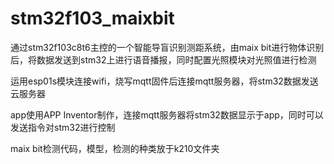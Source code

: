 # stm32f103_maixbit
通过stm32f103c8t6主控的一个智能导盲识别测距系统，由maix bit进行物体识别后，将数据发送到stm32上进行语音播报，同时配置光照模块对光照值进行检测


运用esp01s模块连接wifi，烧写mqtt固件后连接mqtt服务器，将stm32数据发送云服务器


app使用APP Inventor制作，连接mqtt服务器将stm32数据显示于app，同时可以发送指令对stm32进行控制


maix bit检测代码，模型，检测的种类放于k210文件夹
